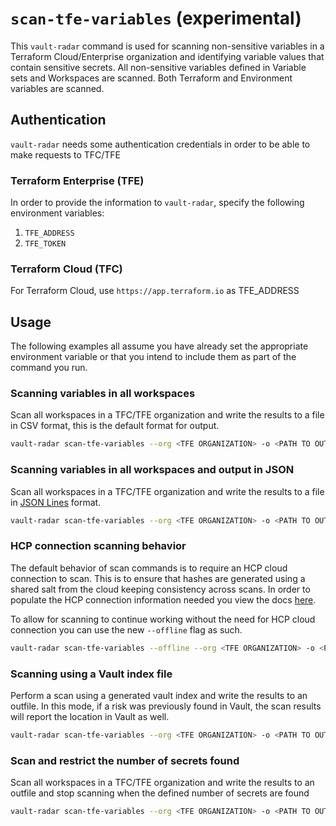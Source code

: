 # `scan-tfe-variables` (experimental)
This `vault-radar` command is used for scanning non-sensitive variables in a Terraform Cloud/Enterprise organization and identifying variable values that contain sensitive secrets. All non-sensitive variables defined in Variable sets and Workspaces are scanned. Both Terraform and Environment variables are scanned.

## Authentication
`vault-radar` needs some authentication credentials in order to be able to make requests to TFC/TFE
### Terraform Enterprise (TFE)

In order to provide the information to `vault-radar`, specify the following environment variables:
1. `TFE_ADDRESS`
2. `TFE_TOKEN`

### Terraform Cloud (TFC)

For Terraform Cloud, use `https://app.terraform.io` as TFE_ADDRESS


## Usage
The following examples all assume you have already set the appropriate environment variable or that you intend to include them as part of the command you run.

### Scanning variables in all workspaces

Scan all workspaces in a TFC/TFE organization and write the results to a file in CSV format, this is the default format for output. 

```bash
vault-radar scan-tfe-variables --org <TFE ORGANIZATION> -o <PATH TO OUTPUT>.csv
```

### Scanning variables in all workspaces and output in JSON

Scan all workspaces in a TFC/TFE organization and write the results to a file in [JSON Lines](https://jsonlines.org/) format.  

```bash
vault-radar scan-tfe-variables --org <TFE ORGANIZATION> -o <PATH TO OUTPUT>.jsonl -f json
```

### HCP connection scanning behavior

The default behavior of scan commands is to require an HCP cloud connection to scan. This is to ensure that hashes are generated using a shared salt from the cloud keeping consistency across scans. In order to populate the HCP connection information needed you view the docs [here](hcp-upload.md).

To allow for scanning to continue working without the need for HCP cloud connection you can use the new `--offline` flag as such.
```bash
vault-radar scan-tfe-variables --offline --org <TFE ORGANIZATION> -o <PATH TO OUTPUT>.csv
```

### Scanning using a Vault index file

Perform a scan using a generated vault index and write the results to an outfile. 
In this mode, if a risk was previously found in Vault, the scan results will report the location in Vault as well.

```bash
vault-radar scan-tfe-variables --org <TFE ORGANIZATION> -o <PATH TO OUTPUT>.csv --index-file <PATH TO VAULT INDEX>.jsonl
```

### Scan and restrict the number of secrets found

Scan all workspaces in a TFC/TFE organization and write the results to an outfile and stop scanning when the defined number of secrets are found

```bash
vault-radar scan-tfe-variables --org <TFE ORGANIZATION> -o <PATH TO OUTPUT>.csv -l <NUM OF SECRETS>
